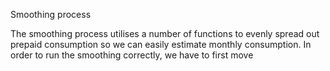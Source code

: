 


Smoothing process

The smoothing process utilises a number of functions to evenly spread out prepaid consumption so we can easily estimate monthly consumption.
In order to run the smoothing correctly, we have to first move
